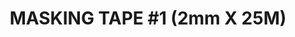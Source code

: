---
layout: product
title: "MASKING TAPE #1 (2mm X 25M)"
price: "260" 
desc: "Traka za maskiranje"
img_path: "/assets/img/A.MIG-8038.webp"
brand: "AMMO"
available: true
special_offer: false
new: false
soon: false
cat: "070000"
subcat: "070100"
subsubcat: "070105"
sifra: "A.MIG-8038"
popular: false
spec: false
---